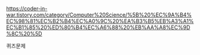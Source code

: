 https://coder-in-war.tistory.com/category/Computer%20Science/%5B%20%EC%9A%B4%EC%98%81%EC%B2%B4%EC%A0%9C%20%EA%B3%B5%EB%A3%A1%EC%B1%85%20%ED%80%B4%EC%A6%88%20%EB%AA%A8%EC%9D%8C%20%5D

퀴즈문제
